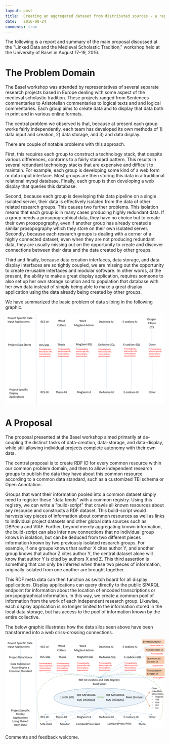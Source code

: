 ```yaml
---
layout: post
title:  Creating an aggregated dataset from distributed sources - a report from the 2016 Basel meeting.
date:   2016-08-24
comments: true
---
```


The following is a report and summary of the main proposal discussed at the "Linked Data and the Medieval Scholastic Tradition," workshop held at the University of Basel in August 17-19, 2016.

# The Problem Domain

The Basel workshop was attended by representatives of several separate research projects based in Europe dealing with some aspect of the medieval scholastic tradition. These projects ranged from Sentences commentaries to Aristotelian commentaries to logical texts and and logical commentaries. Each group aims to create data and to display that data both in print and in various online formats.

The central problem we observed is that, because at present each group works fairly independently, each team has developed its own methods of 1) data input and creation, 2) data storage, and 3) and data display.

There are couple of notable problems with this approach.

First, this requires each group to construct a technology stack, that despite various differences, conforms to a fairly standard pattern. This results in several redundant technology stacks that are expensive and difficult to maintain. For example, each group is developing some kind of a web form or data input interface. Most groups are then storing this data in a traditional relational mysql database. Finally, each group is then developing a web display that queries this database.

Second, because each group is developing this data pipeline on a single isolated server, their data is effectively isolated from the data of other related research groups. This causes two further problems. This isolation means that each group is in many cases producing highly redundant data. If a group needs a prosopographical data, they have no choice but to create their own prosopography, even if another group has already created a similar prosopography which they store on their own isolated server. Secondly, because each research groups is dealing with a corner of a highly connected dataset, even when they are not producing redundant data, they are usually missing out on the opportunity to create and discover connections between their data and the data created by other groups.

Third and finally, because data creation interfaces, data storage, and data display interfaces are so tightly coupled, we are missing out the opportunity to create re-usable interfaces and modular software. In other words, at the present, the ability to make a great display application, requires someone to also set up her own storage solution and to population that database with her own data instead of simply being able to make a great display application using the data already being created by other groups.

We have summarized the basic problem of data siloing in the following graphic.

![data-silo-example](/assets/images/data-silo-example.png)

# A Proposal

The proposal presented at the Basel workshop aimed primarily at de-coupling the distinct tasks of data-creation, data-storage, and data-display, while still allowing individual projects complete autonomy with their own data.

The central proposal is to create RDF ID for every common resource within our common problem domain, and then to allow independent research groups to publish the data they have about this common resource according to a common data standard, such as a customized TEI schema or Open Annotation.

Groups that want their information pooled into a common dataset simply need to register these "data feeds" with a common registry. Using this registry, we can write a "build-script" that crawls all known resources about any resource and constructs a RDF dataset. This build-script would harvests key pieces of information about common resources as well as links to individual project datasets and other global data sources such as DBPedia and VIAF. Further, beyond merely aggregating known information, the build-script can also infer new connections that no individual group knows in isolation, but can be deduced from two different pieces information known by two previously isolated research groups. For example, if one groups knows that author X cites author Y, and another group knows that author Z cites author Y, the central dataset alone will know that author Y is cited by authors X and Z. This third assertion is something that can only be inferred when these two pieces of information, originally isolated from one another are brought together.

This RDF meta data can then function as switch board for all display applications. Display applications can query directly to the public SPARQL endpoint for information about the location of encoded transcriptions or prosopographical information. In this way, we create a common pool of information from the work of each independent research group. Likewise, each display application is no longer limited to the information stored in the local data storage, but has access to the pool of information known by the entire collective.

The below graphic illustrates how the data silos seen above have been transformed into a web criss-crossing connections.

![united-data-set-example](/assets/images/united-data-set-example.png)

Comments and feedback welcome.
